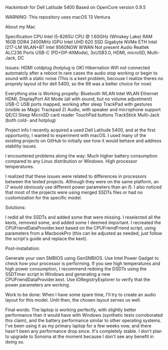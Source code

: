 Hackintosh for Dell Latitude 5400
Based on OpenCore version 0.9.5

WARNING: This repository uses macOS 13 Ventura

About my Mac

Specification
CPU	Intel i5-8265U CPU @ 1.60GHz (Whiskey Lake)
RAM	16GB DDR4 2400MHz
IGPU	Intel UHD 620
SSD	Gigabyte NVMe
ETH	Intel I217-LM
WLAN+BT	Intel 9560NGW
WWAN	Not present
Audio	Realtek ALC236
Ports	USB-C (PD+DP-AltMode), 3xUSB3.0, HDMI, microSD, Multi-Jack, DC

Issues:
HDMI coldplug (hotplug is OK)
Hibernation
Wifi not connected automatcly after a reboot
In rare cases the audio stop working or begin to sound with a static noise (This is a kext problem, becouse I realize theres no proprely layout id for dell 5400, so the 69 was a better choice for now)

Everything else is Working propelly:
Bluetooth
WLAN 
Intel WLAN
Ethernet
HDMI, DisplayPort Alt Mode (all with sound, but no volume adjustment)
USB-C
USB ports mapped, working after sleep
TrackPad with gestures (visible as Magic Trackpad 2)
Audio, with speaker and microphone support
QE/CI
Sleep
MicroSD card reader
TouchPad buttons
TrackStick
Multi-Jack (both cold- and hotplug)

Project info
I recently acquired a used Dell Latitude 5400, and at the first opportunity, I wanted to experiment with macOS. I used many of the existing projects on GitHub to initially see how it would behave and address stability issues.

I encountered problems along the way:
Much higher battery consumption compared to any Linux distribution or Windows.
High processor temperatures.

I realized that these issues were related to differences in processors between the tested projects. Although they were on the same platform, an i7 would obviously use different power parameters than an i5. I also noticed that most of the projects were using merged SSDTs files or had no customization for the specific model.

Solutions:

I redid all the SSDTs and added some that were missing.
I reselected all the kexts, removed some, and added some I deemed important.
I recreated the CPUFriendDataProvider.kext based on the CPUFriendFriend script, using parameters from a MacbookPro (this can be adjusted as needed, just follow the script's guide and replace the kext).

Post-installation:

Generate your own SMBIOS using GenSMBIOS.
Use Intel Power Gadget to check how your processor is performing. If you see high temperatures and high power consumption, I recommend redoing the DSDTs using the SSDTimer script in Windows and generating a new CPUFriendDataProvider.kext.
Use IORegistryExplorer to verify that the power parameters are working.

Work to be done:
When I have some spare time, I'll try to create an audio layout for this model. Until then, the chosen layout serves us well.

Final words:
The laptop is working perfectly, with slightly better performance than it would have with Windows (synthetic tests corroborated this claim), and the battery performance similar to other operating systems.
I've been using it as my primary laptop for a few weeks now, and there hasn't been any performance drop since. It's completely stable.
I don't plan to upgrade to Sonoma at the moment because I don't see any benefit in doing so.
